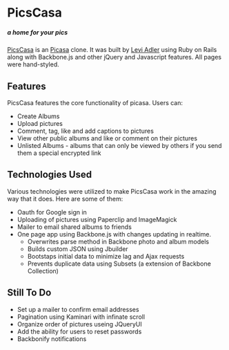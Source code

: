 # PicsCasa
##### a home for your pics

[PicsCasa](http://www.picscasa.com) is an [Picasa](http://www.picasaweb.google.com) clone. It was built by [Levi Adler](http://www.leviadler.com) using Ruby on Rails along with Backbone.js and other jQuery and Javascript features. All pages were hand-styled.

## Features

PicsCasa features the core functionality of picasa. Users can:

* Create Albums
* Upload pictures
* Comment, tag, like and add captions to pictures
* View other public albums and like or comment on their pictures
* Unlisted Albums - albums that can only be viewed by others if you send them a special encrypted link

## Technologies Used

Various technologies were utilized to make PicsCasa work in the amazing way that it does. Here are some of them:

* Oauth for Google sign in
* Uploading of pictures using Paperclip and ImageMagick
* Mailer to email shared albums to friends
* One page app using Backbone.js with changes updating in realtime. 
  * Overwrites parse method in Backbone photo and album models
  * Builds custom JSON using Jbuilder
  * Bootstaps initial data to minimize lag and Ajax requests
  * Prevents duplicate data using Subsets (a extension of Backbone Collection)
<!-- * Polymorphic Notification model that creates notifications for new albums, comments on your photos and comments on your comments. -->


## Still To Do

* Set up a mailer to confirm email addresses
* Pagination using Kaminari with infinate scroll
* Organize order of pictures useing JQueryUI
* Add the ability for users to reset passwords
* Backbonify notifications